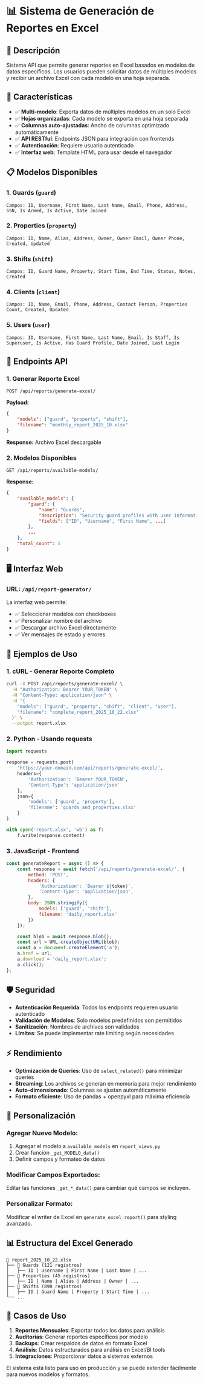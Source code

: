 # 📊 Sistema de Generación de Reportes en Excel

## 🎯 **Descripción**

Sistema API que permite generar reportes en Excel basados en modelos de datos específicos. Los usuarios pueden solicitar datos de múltiples modelos y recibir un archivo Excel con cada modelo en una hoja separada.

## 🚀 **Características**

- ✅ **Multi-modelo**: Exporta datos de múltiples modelos en un solo Excel
- ✅ **Hojas organizadas**: Cada modelo se exporta en una hoja separada
- ✅ **Columnas auto-ajustadas**: Ancho de columnas optimizado automáticamente
- ✅ **API RESTful**: Endpoints JSON para integración con frontends
- ✅ **Autenticación**: Requiere usuario autenticado
- ✅ **Interfaz web**: Template HTML para usar desde el navegador

## 📋 **Modelos Disponibles**

### 1. **Guards** (`guard`)
```
Campos: ID, Username, First Name, Last Name, Email, Phone, Address, SSN, Is Armed, Is Active, Date Joined
```

### 2. **Properties** (`property`)
```
Campos: ID, Name, Alias, Address, Owner, Owner Email, Owner Phone, Created, Updated
```

### 3. **Shifts** (`shift`)
```
Campos: ID, Guard Name, Property, Start Time, End Time, Status, Notes, Created
```

### 4. **Clients** (`client`)
```
Campos: ID, Name, Email, Phone, Address, Contact Person, Properties Count, Created, Updated
```

### 5. **Users** (`user`)
```
Campos: ID, Username, First Name, Last Name, Email, Is Staff, Is Superuser, Is Active, Has Guard Profile, Date Joined, Last Login
```

## 🔗 **Endpoints API**

### 1. **Generar Reporte Excel**
```
POST /api/reports/generate-excel/
```

**Payload:**
```json
{
    "models": ["guard", "property", "shift"],
    "filename": "monthly_report_2025_10.xlsx"
}
```

**Response:** Archivo Excel descargable

### 2. **Modelos Disponibles**
```
GET /api/reports/available-models/
```

**Response:**
```json
{
    "available_models": {
        "guard": {
            "name": "Guards",
            "description": "Security guard profiles with user information",
            "fields": ["ID", "Username", "First Name", ...]
        },
        ...
    },
    "total_count": 5
}
```

## 🖥️ **Interfaz Web**

### **URL:** `/api/report-generator/`

La interfaz web permite:
- ✅ Seleccionar modelos con checkboxes
- ✅ Personalizar nombre del archivo
- ✅ Descargar archivo Excel directamente
- ✅ Ver mensajes de estado y errores

## 📝 **Ejemplos de Uso**

### **1. cURL - Generar Reporte Completo**
```bash
curl -X POST /api/reports/generate-excel/ \
  -H "Authorization: Bearer YOUR_TOKEN" \
  -H "Content-Type: application/json" \
  -d '{
    "models": ["guard", "property", "shift", "client", "user"],
    "filename": "complete_report_2025_10_22.xlsx"
  }' \
  --output report.xlsx
```

### **2. Python - Usando requests**
```python
import requests

response = requests.post(
    'https://your-domain.com/api/reports/generate-excel/',
    headers={
        'Authorization': 'Bearer YOUR_TOKEN',
        'Content-Type': 'application/json'
    },
    json={
        'models': ['guard', 'property'],
        'filename': 'guards_and_properties.xlsx'
    }
)

with open('report.xlsx', 'wb') as f:
    f.write(response.content)
```

### **3. JavaScript - Frontend**
```javascript
const generateReport = async () => {
    const response = await fetch('/api/reports/generate-excel/', {
        method: 'POST',
        headers: {
            'Authorization': `Bearer ${token}`,
            'Content-Type': 'application/json',
        },
        body: JSON.stringify({
            models: ['guard', 'shift'],
            filename: 'daily_report.xlsx'
        })
    });

    const blob = await response.blob();
    const url = URL.createObjectURL(blob);
    const a = document.createElement('a');
    a.href = url;
    a.download = 'daily_report.xlsx';
    a.click();
};
```

## 🛡️ **Seguridad**

- **Autenticación Requerida**: Todos los endpoints requieren usuario autenticado
- **Validación de Modelos**: Solo modelos predefinidos son permitidos
- **Sanitización**: Nombres de archivos son validados
- **Límites**: Se puede implementar rate limiting según necesidades

## ⚡ **Rendimiento**

- **Optimización de Queries**: Uso de `select_related()` para minimizar queries
- **Streaming**: Los archivos se generan en memoria para mejor rendimiento
- **Auto-dimensionado**: Columnas se ajustan automáticamente
- **Formato eficiente**: Uso de pandas + openpyxl para máxima eficiencia

## 🔧 **Personalización**

### **Agregar Nuevo Modelo:**
1. Agregar el modelo a `available_models` en `report_views.py`
2. Crear función `_get_MODELO_data()`
3. Definir campos y formateo de datos

### **Modificar Campos Exportados:**
Editar las funciones `_get_*_data()` para cambiar qué campos se incluyen.

### **Personalizar Formato:**
Modificar el writer de Excel en `generate_excel_report()` para styling avanzado.

## 📊 **Estructura del Excel Generado**

```
📁 report_2025_10_22.xlsx
├── 📄 Guards (121 registros)
│   ├── ID | Username | First Name | Last Name | ...
├── 📄 Properties (45 registros)
│   ├── ID | Name | Alias | Address | Owner | ...
├── 📄 Shifts (890 registros)
│   ├── ID | Guard Name | Property | Start Time | ...
└── ...
```

## 🎯 **Casos de Uso**

1. **Reportes Mensuales**: Exportar todos los datos para análisis
2. **Auditorías**: Generar reportes específicos por modelo
3. **Backups**: Crear respaldos de datos en formato Excel
4. **Análisis**: Datos estructurados para análisis en Excel/BI tools
5. **Integraciones**: Proporcionar datos a sistemas externos

El sistema está listo para uso en producción y se puede extender fácilmente para nuevos modelos y formatos.
